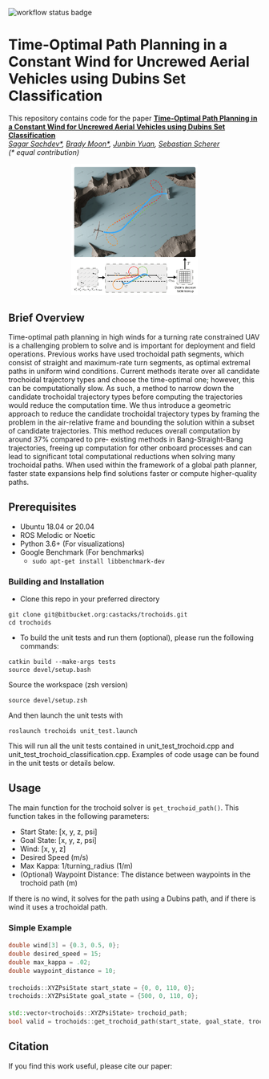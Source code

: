 ![workflow status badge](https://github.com/castacks/trochoids/actions/workflows/ci-tests.yml/badge.svg)
# Time-Optimal Path Planning in a Constant Wind for Uncrewed Aerial Vehicles using Dubins Set Classification 

This repository contains code for the paper
**<a href="#">Time-Optimal Path Planning in a Constant Wind for Uncrewed Aerial Vehicles using Dubins Set Classification</a>**  
*<a href="https://sagars2.com">Sagar Sachdev\*</a>,
<a href="https://bradymoon.com">Brady Moon\*</a>,
<a href="https://theairlab.org/team/junbiny/">Junbin Yuan</a>,
<a href="https://www.ri.cmu.edu/ri-faculty/sebastian-scherer/">Sebastian Scherer</a><br/>
(\* equal contribution)*

<p align="center">   
    <img src="img/Fig1v7-2.png" alt="drawing" style="width:50%;"/>
</p>

## Brief Overview
 Time-optimal path planning in high winds for a
turning rate constrained UAV is a challenging problem to solve
and is important for deployment and field operations. Previous
works have used trochoidal path segments, which consist of
straight and maximum-rate turn segments, as optimal extremal
paths in uniform wind conditions. Current methods iterate
over all candidate trochoidal trajectory types and choose the
time-optimal one; however, this can be computationally slow.
As such, a method to narrow down the candidate trochoidal
trajectory types before computing the trajectories would reduce
the computation time. We thus introduce a geometric
approach to reduce the candidate trochoidal trajectory types by
framing the problem in the air-relative frame and bounding the
solution within a subset of candidate trajectories. This method
reduces overall computation by around 37% compared to pre-
existing methods in Bang-Straight-Bang trajectories, freeing
up computation for other onboard processes and can lead to
significant total computational reductions when solving many
trochoidal paths. When used within the framework of a global
path planner, faster state expansions help find solutions faster or
compute higher-quality paths.


## Prerequisites
* Ubuntu 18.04 or 20.04
* ROS Melodic or Noetic 
* Python 3.6+ (For visualizations)
* Google Benchmark (For benchmarks)
    * `sudo apt-get install libbenchmark-dev`

### Building and Installation
* Clone this repo in your preferred directory
```
git clone git@bitbucket.org:castacks/trochoids.git
cd trochoids
```
* To build the unit tests and run them (optional), please run the following commands:
```
catkin build --make-args tests
source devel/setup.bash
```
Source the workspace (zsh version)
```
source devel/setup.zsh
```
And then launch the unit tests with
```
roslaunch trochoids unit_test.launch
```
This will run all the unit tests contained in unit_test_trochoid.cpp and unit_test_trochoid_classification.cpp. Examples of code usage can be found in the unit tests or details below.

## Usage

The main function for the trochoid solver is `get_trochoid_path()`. This function takes in the following parameters:

* Start State: [x, y, z, psi]
* Goal State: [x, y, z, psi]
* Wind: [x, y, z]
* Desired Speed (m/s)
* Max Kappa: 1/turning_radius (1/m)
* (Optional) Waypoint Distance: The distance between waypoints in the trochoid path (m)


If there is no wind, it solves for the path using a Dubins path, and if there is wind it uses a trochoidal path. 

### Simple Example
```cpp
double wind[3] = {0.3, 0.5, 0};
double desired_speed = 15;
double max_kappa = .02;
double waypoint_distance = 10;

trochoids::XYZPsiState start_state = {0, 0, 110, 0};
trochoids::XYZPsiState goal_state = {500, 0, 110, 0};

std::vector<trochoids::XYZPsiState> trochoid_path;
bool valid = trochoids::get_trochoid_path(start_state, goal_state, trochoid_path, wind, desired_speed, max_kappa, waypoint_distance);
```



## Citation
If you find this work useful, please cite our paper:
```

```